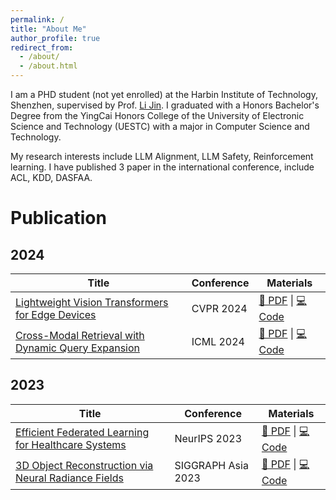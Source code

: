 ```yaml
---
permalink: /
title: "About Me"
author_profile: true
redirect_from: 
  - /about/
  - /about.html
---
```


I am a PHD student (not yet enrolled) at the Harbin Institute of Technology, Shenzhen, supervised by Prof. [Li Jin](https://www.li-jing.com).  I graduated with a Honors Bachelor's Degree from the YingCai Honors College of the University of Electronic Science and Technology (UESTC) with a major in Computer Science and Technology.

My research interests include LLM Alignment, LLM Safety,  Reinforcement learning. I have published 3 paper in the international conference, include ACL, KDD, DASFAA. 

Publication
======

## 2024

| **Title** | **Conference** | **Materials** |
|-----------|-----------------|---------------|
| [Lightweight Vision Transformers for Edge Devices](paper1.pdf) | CVPR 2024 | [📝 PDF](/papers/cvpr24_vision_transformers.pdf) \| [💻 Code](https://github.com/yourname/vision-transformers) |
| [Cross-Modal Retrieval with Dynamic Query Expansion](paper2.pdf) | ICML 2024 | [📝 PDF](/papers/icml24_cross_modal.pdf) \| [💻 Code](https://github.com/yourname/cross-modal) |

## 2023

| **Title** | **Conference** | **Materials** |
|-----------|-----------------|---------------|
| [Efficient Federated Learning for Healthcare Systems](paper3.pdf) | NeurIPS 2023 | [📝 PDF](/papers/neurips23_federated.pdf) \| [💻 Code](https://github.com/yourname/federated-health) |
| [3D Object Reconstruction via Neural Radiance Fields](paper4.pdf) | SIGGRAPH Asia 2023 | [📝 PDF](/papers/siggraph23_nerf.pdf) \| [💻 Code](https://github.com/yourname/nerf-reconstruction) |



